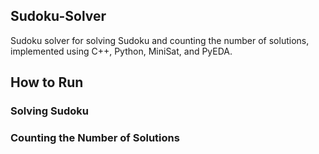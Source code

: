 ## Sudoku-Solver
Sudoku solver for solving Sudoku and counting the number of solutions, implemented using C++, Python, MiniSat, and PyEDA.

## How to Run
### Solving Sudoku

### Counting the Number of Solutions


